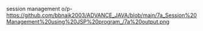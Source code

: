 session management o/p- https://github.com/bbnaik2003/ADVANCE_JAVA/blob/main/7a_Session%20Management%20using%20JSP%20program_/7a%20output.png
